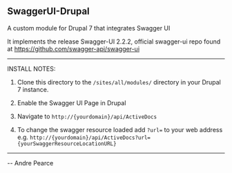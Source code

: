 SwaggerUI-Drupal
----------------
A custom module for Drupal 7 that integrates Swagger UI

It implements the release Swagger-UI 2.2.2, official swagger-ui repo found at https://github.com/swagger-api/swagger-ui


******************************************************
INSTALL NOTES:

1) Clone this directory to the `/sites/all/modules/` directory in your Drupal 7 instance.

2) Enable the Swagger UI Page in Drupal

3) Navigate to `http://{yourdomain}/api/ActiveDocs`

4) To change the swagger resource loaded add `?url=` to your web address e.g. `http://{yourdomain}/api/ActiveDocs?url={yourSwaggerResourceLocationURL}`
******************************************************

-- Andre Pearce
